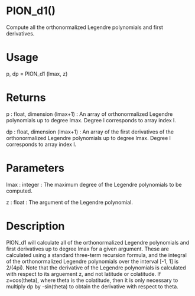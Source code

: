 # PlON_d1()

Compute all the orthonormalized Legendre polynomials and first derivatives.

# Usage

p, dp = PlON_d1 (lmax, z)

# Returns

p : float, dimension (lmax+1)
:   An array of orthonormalized Legendre polynomials up to degree lmax. Degree l corresponds to array index l.

dp : float, dimension (lmax+1)
:   An array of the first derivatives of the orthonormalized Legendre polynomials up to degree lmax. Degree l corresponds to array index l.

# Parameters

lmax : integer
:   The maximum degree of the Legendre polynomials to be computed.

z : float
:   The argument of the Legendre polynomial.

# Description

PlON_d1 will calculate all of the orthonormalized Legendre polynomials and first derivatives up to degree lmax for a given argument. These are calculated using a standard three-term recursion formula, and the integral of the orthonormalized Legendre polynomials over the interval [-1, 1] is 2/(4pi). Note that the derivative of the Legendre polynomials is calculated with respect to its arguement z, and not latitude or colatitude. If z=cos(theta), where theta is the colatitude, then it is only necessary to multiply dp by -sin(theta) to obtain the derivative with respect to theta.
